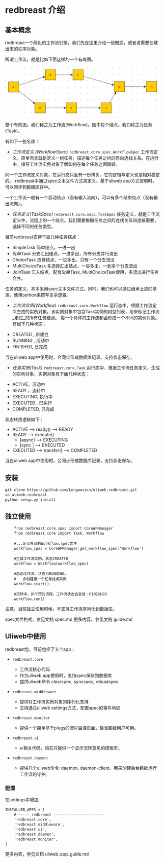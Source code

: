 # redbreast 介绍

## 基本概念

redbreast一个简化的工作流引擎，我们先在这里介绍一些概念，或者说需要创建出来的程序对象。

所谓工作流，就是比如下面这样的一个有向图。

<img src="img/figure01.svg"/>

整个有向图，我们称之为工作流(Workflow)，图中每个结点，我们称之为任务(Task)。

有如下一些名称：

* _工作流定义 (WorkflowSpec)_
`redbreast.core.spec.WorkflowSpec`
工作流定义，简单而言就是定义一组任务，描述每个任务之间的有向连线关系。在运行中，指导工作流实例对象了解如何在每个任务之间跳转。

同一个工作流定义对象，在运行态只会有一份拷贝，它的逻辑与定义也是相对稳定的。
redbreast中通过spec文本文件方式来定义。基于uliweb app方式使用时，可以同步到数据库存中。

一个工作流一般有一个启动结点（没有输入流向），可以有多个结束结点（没有输出流向）。

* _任务定义(TaskSpec)_
`redbreast.core.sepc.TaskSpec`
任务定义，就是工作流定义中，流程上的一个结点。我们需要根据任务之间的连线关系和逻辑需要，选择不同的任务类型。

目前redbreast支持下面几种任务结点：
 - SimpleTask 简单结点，一进一出
 - SplitTask 分支汇出结点，一进多出，所有分支并行流出
 - ChoiceTask 选择结点，一进多出，只有一个分支流出
 - MultiChoiceTask 多选择汇出结点，一进多出，一到多个分支流出
 - JoinTask 汇入结点，配合SplitTask, MultiChoiceTask使用，多流出进行任务合并。

任务的定义，基本采用spec文本文件方式。同时，我们也可以通过继承上述的基类，使用python来撰写复杂逻辑。

* _工作流实例(Workflow)_
`redbreast.core.Workflow`
运行态中，根据工作流定义生成的实例对象。该实例对象中包含Task实例的树型列表，用来标记工作流_走过_的所有任务结点。
每一个具体的工作流都会形成一个不同的实例对象。有如下几种状态：
 - CREATED , 新建立
 - RUNNING , 活动中
 - FINISHED, 已完成

当在uliweb app中使用时，会同步形成数据库记录。支持状态保存。

* _任务实例(Task)_
`redbreast.core.Task`
运行态中，根据工作流任务定义，生成的实例对象，实例对象有下面几种状态：
 - ACTIVE，活动中
 - READY ，流转中
 - EXECUTING, 执行中
 - EXECUTED , 已执行
 - COMPLETED, 已完成

状态转换逻辑如下：
 - ACTIVE --> ready()  --> READY
 - READY --> execute()
   + [async] --> EXECUTING
   + [sync ] --> EXECUTED
 - EXECUTED --> transfer() --> COMPLETED

当在uliweb app中使用时，会同步形成数据库记录。支持状态保存。


## 安装
  
    git clone https://github.com/Longwosion/uliweb-redbreast.git
    cd uliweb-redbreast
    python setup.py install

## 独立使用

```
    from redbreast.core.spec import CoreWFManager
    from redbreast.core import Task, Workflow
    
    #...定义外部的Workflow.spec文件
    workflow_spec = CoreWFManager.get_workflow_spec('Workflow')
    
    #生成工作流实例，状态CREATED
    workflow = Workflow(workflow_spec)
    
    #启动工作流，状态为RUNNING，
    #   会创建第一个任务结点实例
    workflow.start()

    #流转中，非干预的流程，工作流状态会变成：FINISHED
    workflow.run()

```

注意，目前独立使用时候，不支持工作流序列化到数据库。

spec文件格式，参见文档 spec.md
更多内容，参见文档 guide.md


## Uliweb中使用

redbreast包，目前包括了五个app：

* `redbreast.core`
  - 工作流核心代码
  - 作为uliweb app使用时，支持spec保存到数据库
  - 提供uliweb命令 clearspec, syncspec, reloadspec

* `redbreast.middleware`
  - 提供对工作流实例对象的序列化支持
  - 支持通过uliweb settings方式，配置spec的事件响应

* `redbreast.moniter`
  - 提供一个简单基于plugs的流程监控页面，缺省超级用户可用。

* `redbreast.ui`
  - ui相关代码，目前只提供一个显示流转意见的模板页。

* `redbreast.daemon`
  - 提供几个uliweb命令: daemon, daemon-client。用来创建后台跑批运行工作流的守护。

### 配置 

在settings中增加:

    INSTALLED_APPS = [
        #------ redbreast -----------------------
        'redbreast.core',
        'redbreast.middleware',
        'redbreast.ui',
        'redbreast.daemon',
        'redbreast.moniter',
    ]

更多内容，参见文档 uliweb_app_guide.md




